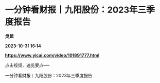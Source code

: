 # 一分钟看财报丨九阳股份：2023年三季度报告
**灵犀**

**2023-10-31 16:14**

**https://www.yicai.com/video/101891777.html**

点击视频，速览要点──

一分钟看财报丨九阳股份：2023年三季度报告